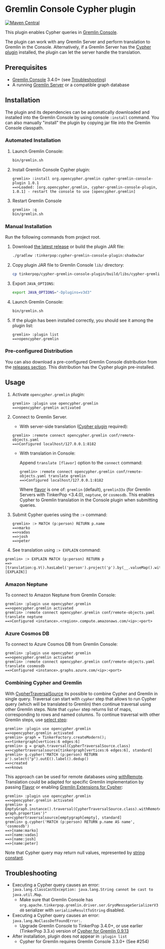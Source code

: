 # Gremlin Console Cypher plugin

[![Maven Central](https://maven-badges.herokuapp.com/maven-central/org.opencypher.gremlin/cypher-gremlin-console-plugin/badge.svg?style=shield)](https://maven-badges.herokuapp.com/maven-central/org.opencypher.gremlin/cypher-gremlin-console-plugin)

This plugin enables Cypher queries in [Gremlin Console](https://tinkerpop.apache.org/docs/current/tutorials/the-gremlin-console/).

The plugin can work with any Gremlin Server and perform translation to Gremlin in the Console. Alternatively, if a Gremlin Server has the [Cypher plugin](../cypher-gremlin-server-plugin) installed, the plugin can let the server handle the translation.

## Prerequisites

- [Gremlin Console](https://tinkerpop.apache.org/) 3.4.0+ (see [Troubleshooting](#troubleshooting))
- A running [Gremlin Server](https://tinkerpop.apache.org/) or a compatible graph database

## Installation

The plugin and its dependencies can be automatically downloaded and installed into the Gremlin Console by using console `:install` command. You can also manually "install" the plugin by copying jar file into the Gremlin Console classpath.

### Automated Installation

1. Launch Gremlin Console:
    ```sh
    bin/gremlin.sh
    ```

1. Install Gremlin Console Cypher plugin:
    ```
    gremlin> :install org.opencypher.gremlin cypher-gremlin-console-plugin 1.0.1
    ==>Loaded: [org.opencypher.gremlin, cypher-gremlin-console-plugin, 1.0.1] - restart the console to use [opencypher.gremlin]
    ```

1. Restart Gremlin Console
    ```
    gremlin> :q
    bin/gremlin.sh
    ```

### Manual Installation

Run the following commands from project root.

1. Download [the latest release](https://github.com/opencypher/cypher-for-gremlin/releases) or build the plugin JAR file:
    ```sh
    ./gradlew :tinkerpop:cypher-gremlin-console-plugin:shadowJar
    ```
1. Copy plugin JAR file to Gremlin Console `lib/` directory:
    ```sh
    cp tinkerpop/cypher-gremlin-console-plugin/build/libs/cypher-gremlin-console-plugin-*-all.jar /path/to/gremlin-console/lib/
    ```
1. Export `JAVA_OPTIONS`:
    ```sh
    export JAVA_OPTIONS="-Dplugins=v3d3"
    ```
1. Launch Gremlin Console:
    ```sh
    bin/gremlin.sh
    ```
1. If the plugin has been installed correctly, you should see it among the plugin list:
    ```
    gremlin> :plugin list
    ==>opencypher.gremlin
    ```

### Pre-configured Distribution

You can also download a pre-configured Gremlin Console distribution from the [releases section](https://github.com/opencypher/cypher-for-gremlin/releases). This distribution has the Cypher plugin pre-installed.

## Usage

1. Activate `opencypher.gremlin` plugin:
    ```
    gremlin> :plugin use opencypher.gremlin
    ==>opencypher.gremlin activated 
    ```
1. Connect to Gremlin Server.
   * With server-side translation ([Cypher plugin](../cypher-gremlin-server-plugin) required):
    ```
    gremlin> :remote connect opencypher.gremlin conf/remote-objects.yaml
    ==>Configured localhost/127.0.0.1:8182
    ```
   * With translation in Console:

     Append `translate [flavor]` option to the `connect` command:

     ```
     gremlin> :remote connect opencypher.gremlin conf/remote-objects.yaml translate gremlin
     ==>Configured localhost/127.0.0.1:8182
     ```

     Where [flavor](https://github.com/opencypher/cypher-for-gremlin/wiki/Gremlin-implementations#flavors) is one of:
     `gremlin` (default), `gremlin33x` (for Gremlin Servers with TinkerPop <3.4.0), `neptune`, or `cosmosdb`.
     This enables Cypher to Gremlin translation in the Console plugin when submitting queries.

1. Submit Cypher queries using the `:>` command:
   ```
   gremlin> :> MATCH (p:person) RETURN p.name
   ==>marko
   ==>vadas
   ==>josh
   ==>peter
   ```
   
1. See translation using `:> EXPLAIN` command:
  ```
  gremlin> :> EXPLAIN MATCH (p:person) RETURN p
  ==>[translation:g.V().hasLabel('person').project('p').by(__.valueMap().with('~tinkerpop.valueMap.tokens')),options:[EXPLAIN]]  
  ```

### Amazon Neptune

To connect to Amazon Neptune from Gremlin Console:

```
gremlin> :plugin use opencypher.gremlin
==>opencypher.gremlin activated
gremlin> :remote connect opencypher.gremlin conf/remote-objects.yaml translate neptune
==>Configured <instance>.<region>.compute.amazonaws.com/<ip>:<port>
 ```

### Azure Cosmos DB

To connect to Azure Cosmos DB from Gremlin Console:

```
gremlin> :plugin use opencypher.gremlin
==>opencypher.gremlin activated
gremlin> :remote connect opencypher.gremlin conf/remote-objects.yaml translate cosmosdb
==>Configured <instance>.graphs.azure.com/<ip>:<port>
 ```
 
### Combining Cypher and Gremlin

With [CypherTraversalSource](https://opencypher.github.io/cypher-for-gremlin/api/1.0.1/java/org/opencypher/gremlin/client/CypherTraversalSource.html)
its possible to combine Cypher and Gremlin in single query. Traversal can start with `cypher` step that allows to run Cypher 
query (which will be translated to Gremlin) then continue traversal using other Gremlin steps. Note that `cypher` step returns list of maps, corresponding to rows and named columns.
To continue traversal with other Gremlin steps, use [select step](http://tinkerpop.apache.org/docs/current/reference/#select-step):

```
gremlin> :plugin use opencypher.gremlin
==>opencypher.gremlin activated
gremlin> graph = TinkerFactory.createModern();
==>tinkergraph[vertices:6 edges:6]
gremlin> g = graph.traversal(CypherTraversalSource.class)
==>cyphertraversalsource[tinkergraph[vertices:6 edges:6], standard]
gremlin> g.cypher('MATCH (p:person) RETURN p').select("p").outE().label().dedup()
==>created
==>knows
```

This approach can be used for remote databases using [withRemote](http://tinkerpop.apache.org/docs/current/reference/#connecting-gremlin-server).
Translation could be adapted for specific Gremlin implementation by passing [Flavor](https://github.com/opencypher/cypher-for-gremlin/wiki/Gremlin-implementations#flavors)
or enabling [Gremlin Extensions for Cypher](https://github.com/opencypher/cypher-for-gremlin/wiki/Gremlin-implementations#cypher-extensions):

```
gremlin> :plugin use opencypher.gremlin
==>opencypher.gremlin activated
gremlin> g = EmptyGraph.instance().traversal(CypherTraversalSource.class).withRemote('conf/remote-graph.properties')"
==>cyphertraversalsource[emptygraph[empty], standard]
gremlin> g.cypher('MATCH (p:person) RETURN p.name AS name', 'cosmosdb')
==>[name:marko]
==>[name:vadas]
==>[name:josh]
==>[name:peter]
```

Note that Cypher query may return null values, represented by [string constant](https://opencypher.github.io/cypher-for-gremlin/api/1.0.1/java/constant-values.html#org.opencypher.gremlin.translation.Tokens.NULL).   

## Troubleshooting

* Executing a Cypher query causes an error: `java.lang.ClassCastException: java.lang.String cannot be cast to java.util.Map`.
  - Make sure that Gremlin Console has `org.apache.tinkerpop.gremlin.driver.ser.GryoMessageSerializerV3d0` serializer with `serializeResultToString` disabled.
* Executing a Cypher query causes an error: `java.lang.NoClassDefFoundError:`.
  - Upgrade Gremlin Console to TinkerPop 3.4.0+, or use earlier (TinkerPop 3.3.x) version of [Cypher for Gremlin 0.9.13](https://github.com/opencypher/cypher-for-gremlin/releases/tag/v0.9.13)   
* After installation, plugin does not appear in `:plugin list`
  - Cypher for Gremlin requires Gremlin Console 3.3.0+ (See #254)
